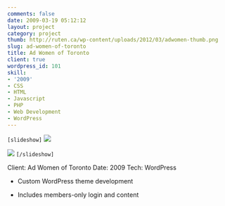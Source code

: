 ```yaml
---
comments: false
date: 2009-03-19 05:12:12
layout: project
category: project
thumb: http://ruten.ca/wp-content/uploads/2012/03/adwomen-thumb.png
slug: ad-women-of-toronto
title: Ad Women of Toronto
client: true
wordpress_id: 101
skill:
- '2009'
- CSS
- HTML
- Javascript
- PHP
- Web Development
- WordPress
---
```


`[slideshow]`
![](http://ruten.ca/wp-content/uploads/2012/03/adwomentoronto-cropped1.png)

![](http://ruten.ca/wp-content/uploads/2012/03/adwomentoronto-cropped2.png)
`[/slideshow]`

Client: Ad Women of Toronto
Date: 2009
Tech: WordPress



	
  * Custom WordPress theme development

	
  * Includes members-only login and content


